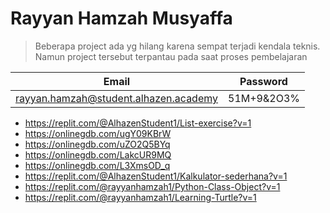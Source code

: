 # Rayyan Hamzah Musyaffa 

>Beberapa project ada yg hilang karena sempat terjadi kendala teknis. Namun project tersebut terpantau pada saat proses pembelajaran

|Email|Password|
|---|---|
|rayyan.hamzah@student.alhazen.academy|51M+9&2O3%|

- https://replit.com/@AlhazenStudent1/List-exercise?v=1
- https://onlinegdb.com/ugY09KBrW
- https://onlinegdb.com/uZO2Q5BYq
- https://onlinegdb.com/LakcUR9MQ
- https://onlinegdb.com/L3XmsOD_q
- https://replit.com/@AlhazenStudent1/Kalkulator-sederhana?v=1
- https://replit.com/@rayyanhamzah1/Python-Class-Object?v=1
- https://replit.com/@rayyanhamzah1/Learning-Turtle?v=1